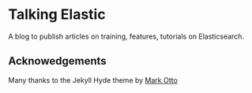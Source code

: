 # Talking Elastic
A blog to publish articles on training, features, tutorials on Elasticsearch.

## Acknowedgements

Many thanks to the Jekyll Hyde theme by [Mark Otto](https://github.com/mdo)

